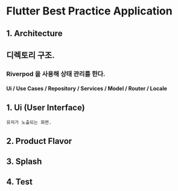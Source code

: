 # Flutter Best Practice Application


## 1. Architecture

## 디렉토리 구조.


### Riverpod 을 사용해 상태 관리를 한다.
    
#### Ui / Use Cases / Repository / Services / Model / Router / Locale

## 1. Ui (User Interface)
    유저가 노출되는 화면.

## 2. Product Flavor
## 3. Splash
## 4. Test
